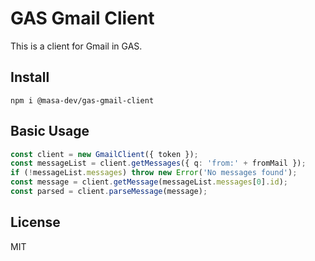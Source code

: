 # GAS Gmail Client

This is a client for Gmail in GAS.

## Install

```
npm i @masa-dev/gas-gmail-client
```

## Basic Usage

```typescript
const client = new GmailClient({ token });
const messageList = client.getMessages({ q: 'from:' + fromMail });
if (!messageList.messages) throw new Error('No messages found');
const message = client.getMessage(messageList.messages[0].id);
const parsed = client.parseMessage(message);
```

## License

MIT
